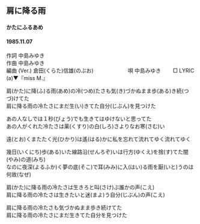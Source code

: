 ## 肩に降る雨
#### かたにふるあめ
#### 1985.11.07
  

作詞  中島みゆき        
作曲  中島みゆき        
編曲 (Ver.) 倉田(くらた)信雄(のぶお)　　　　  　　
唄  中島みゆき　　
□ LYRIC (a)▼『miss M.』  
   
肩(かた)に降(ふ)る雨(あめ)の冷(つめ)たさも気(き)づかぬまま歩(ある)き続(つづ)けてた   
肩に降る雨の冷たさにまだ生(い)きてた自分(じぶん)を見つけた   
   
あの人なしでは１秒(びょう)でも生きてはゆけないと思ってた   
あの人がくれた冷たさは薬(くすり)の白(しろ)さよりなお寒(さむ)い   
   
遠(とお)くまたたく光(ひかり)は遙(はる)かに私を忘れて流れてゆく流れてゆく   
   
幾日(いくにち)歩(ある)いた線路沿(せんろぞ)いは行方(ゆくえ)を捨(す)てた闇(やみ)の道(みち)   
なのに夜深(よるふか)く夢の底(そこ)で耳(みみ)に入(はい)る雨を厭(いと)うのは何故(なぜ)   
   
肩(かた)に降る雨の冷たさは生きろと叫(さけ)ぶ誰かの声(こえ)   
肩に降る雨の冷たさは生きたいと迷(まよ)う自分(じぶん)の声(こえ)   
   
肩に降る雨の冷たさも気づかぬまま歩き続けてた   
肩に降る雨の冷たさにまだ生きてた自分を見つけた   